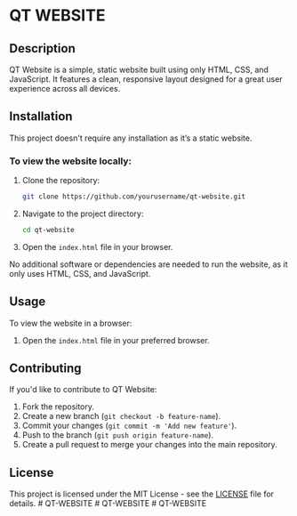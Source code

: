 # QT WEBSITE

## Description
QT Website is a simple, static website built using only HTML, CSS, and JavaScript. It features a clean, responsive layout designed for a great user experience across all devices. 

## Installation

This project doesn't require any installation as it’s a static website.

### To view the website locally:
1. Clone the repository:
    ```bash
    git clone https://github.com/yourusername/qt-website.git
    ```
2. Navigate to the project directory:
    ```bash
    cd qt-website
    ```
3. Open the `index.html` file in your browser.

No additional software or dependencies are needed to run the website, as it only uses HTML, CSS, and JavaScript.

## Usage
To view the website in a browser:
1. Open the `index.html` file in your preferred browser.

## Contributing
If you'd like to contribute to QT Website:
1. Fork the repository.
2. Create a new branch (`git checkout -b feature-name`).
3. Commit your changes (`git commit -m 'Add new feature'`).
4. Push to the branch (`git push origin feature-name`).
5. Create a pull request to merge your changes into the main repository.

## License
This project is licensed under the MIT License - see the [LICENSE](LICENSE) file for details.
#   Q T - W E B S I T E  
 #   Q T - W E B S I T E  
 #   Q T - W E B S I T E  
 